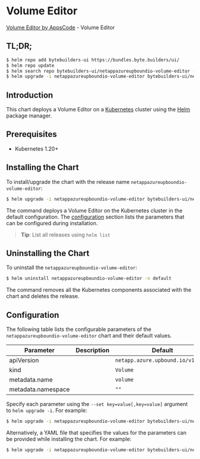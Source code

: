 # Volume Editor

[Volume Editor by AppsCode](https://byte.builders) - Volume Editor

## TL;DR;

```bash
$ helm repo add bytebuilders-ui https://bundles.byte.builders/ui/
$ helm repo update
$ helm search repo bytebuilders-ui/netappazureupboundio-volume-editor --version=v0.4.18
$ helm upgrade -i netappazureupboundio-volume-editor bytebuilders-ui/netappazureupboundio-volume-editor -n default --create-namespace --version=v0.4.18
```

## Introduction

This chart deploys a Volume Editor on a [Kubernetes](http://kubernetes.io) cluster using the [Helm](https://helm.sh) package manager.

## Prerequisites

- Kubernetes 1.20+

## Installing the Chart

To install/upgrade the chart with the release name `netappazureupboundio-volume-editor`:

```bash
$ helm upgrade -i netappazureupboundio-volume-editor bytebuilders-ui/netappazureupboundio-volume-editor -n default --create-namespace --version=v0.4.18
```

The command deploys a Volume Editor on the Kubernetes cluster in the default configuration. The [configuration](#configuration) section lists the parameters that can be configured during installation.

> **Tip**: List all releases using `helm list`

## Uninstalling the Chart

To uninstall the `netappazureupboundio-volume-editor`:

```bash
$ helm uninstall netappazureupboundio-volume-editor -n default
```

The command removes all the Kubernetes components associated with the chart and deletes the release.

## Configuration

The following table lists the configurable parameters of the `netappazureupboundio-volume-editor` chart and their default values.

|     Parameter      | Description |                   Default                    |
|--------------------|-------------|----------------------------------------------|
| apiVersion         |             | <code>netapp.azure.upbound.io/v1beta1</code> |
| kind               |             | <code>Volume</code>                          |
| metadata.name      |             | <code>volume</code>                          |
| metadata.namespace |             | <code>""</code>                              |


Specify each parameter using the `--set key=value[,key=value]` argument to `helm upgrade -i`. For example:

```bash
$ helm upgrade -i netappazureupboundio-volume-editor bytebuilders-ui/netappazureupboundio-volume-editor -n default --create-namespace --version=v0.4.18 --set apiVersion=netapp.azure.upbound.io/v1beta1
```

Alternatively, a YAML file that specifies the values for the parameters can be provided while
installing the chart. For example:

```bash
$ helm upgrade -i netappazureupboundio-volume-editor bytebuilders-ui/netappazureupboundio-volume-editor -n default --create-namespace --version=v0.4.18 --values values.yaml
```
